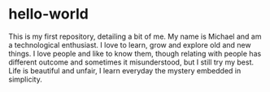# hello-world
This is my first repository, detailing a bit of me. 
My name is Michael and am a technological enthusiast. I love to learn, grow and explore old and new things. 
I love people and like to know them, though relating with people has different outcome and sometimes it misunderstood, but I still try my best. 
Life is beautiful and unfair, I learn everyday the mystery embedded in simplicity. 
